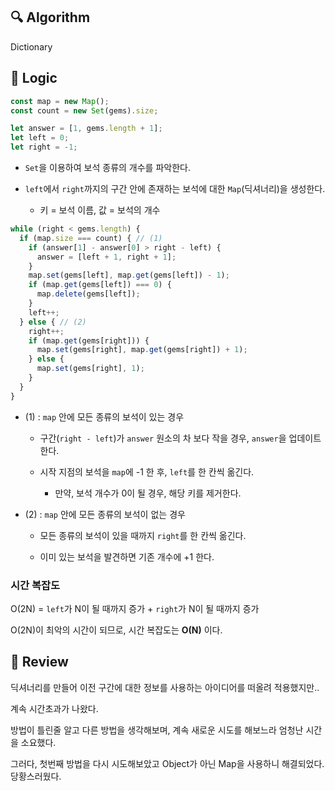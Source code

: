 ## :mag: Algorithm

Dictionary

## :round_pushpin: Logic

```js
const map = new Map();
const count = new Set(gems).size;

let answer = [1, gems.length + 1];
let left = 0;
let right = -1;
```

- `Set`을 이용하여 보석 종류의 개수를 파악한다.

- `left`에서 `right`까지의 구간 안에 존재하는 보석에 대한 `Map`(딕셔너리)을 생성한다.

  - 키 = 보석 이름, 값 = 보석의 개수

```js
while (right < gems.length) {
  if (map.size === count) { // (1)
    if (answer[1] - answer[0] > right - left) {
      answer = [left + 1, right + 1];
    }
    map.set(gems[left], map.get(gems[left]) - 1);
    if (map.get(gems[left]) === 0) {
      map.delete(gems[left]);
    }
    left++;
  } else { // (2)
    right++;
    if (map.get(gems[right])) {
      map.set(gems[right], map.get(gems[right]) + 1);
    } else {
      map.set(gems[right], 1);
    }
  }
}
```

- (1) : `map` 안에 모든 종류의 보석이 있는 경우

  - 구간(`right - left`)가 `answer` 원소의 차 보다 작을 경우, `answer`을 업데이트한다.

  - 시작 지점의 보석을 `map`에 -1 한 후, `left`를 한 칸씩 옮긴다.

    - 만약, 보석 개수가 0이 될 경우, 해당 키를 제거한다.

- (2) : `map` 안에 모든 종류의 보석이 없는 경우

  - 모든 종류의 보석이 있을 때까지 `right`를 한 칸씩 옮긴다.

  - 이미 있는 보석을 발견하면 기존 개수에 +1 한다.

### 시간 복잡도

O(2N) = `left`가 N이 될 때까지 증가 + `right`가 N이 될 때까지 증가

O(2N)이 최악의 시간이 되므로, 시간 복잡도는 **O(N)** 이다.

## :memo: Review

딕셔너리를 만들어 이전 구간에 대한 정보를 사용하는 아이디어를 떠올려 적용했지만..

계속 시간초과가 나왔다.

방법이 틀린줄 알고 다른 방법을 생각해보며, 계속 새로운 시도를 해보느라 엄청난 시간을 소요했다.

그러다, 첫번째 방법을 다시 시도해보았고 Object가 아닌 Map을 사용하니 해결되었다. 당황스러웠다.